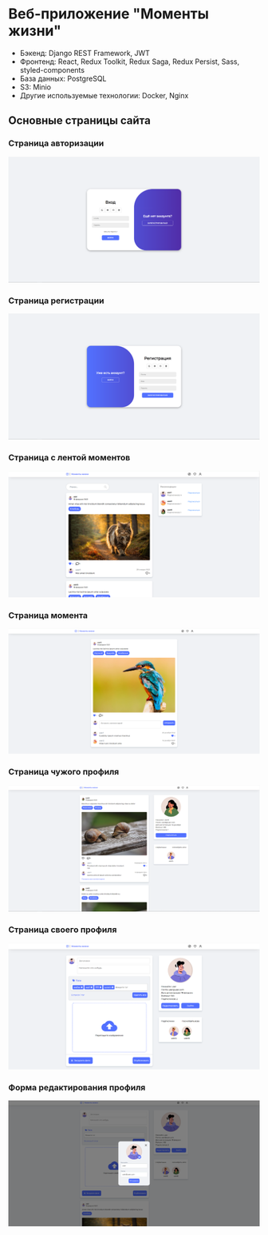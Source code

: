 # Веб-приложение "Моменты жизни"

* Бэкенд: Django REST Framework, JWT
* Фронтенд: React, Redux Toolkit, Redux Saga, Redux Persist, Sass, styled-components
* База данных: PostgreSQL
* S3: Minio
* Другие используемые технологии: Docker, Nginx

## Основные страницы сайта

### Страница авторизации

![](/images/1.png)

### Страница регистрации

![](/images/2.png)

### Страница с лентой моментов

![](/images/3.png)

### Страница момента

![](/images/4.png)

### Страница чужого профиля

![](/images/5.png)

### Страница своего профиля

![](/images/6.png)

### Форма редактирования профиля

![](/images/7.png)
